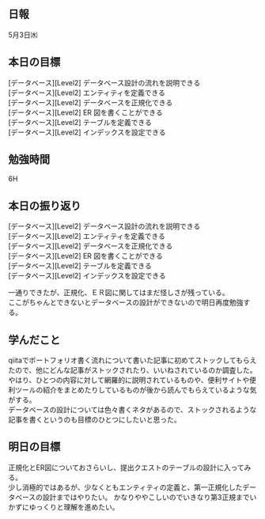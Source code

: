 ## 日報
5月3日㈬

##  本日の目標
[データベース][Level2] データベース設計の流れを説明できる  
[データベース][Level2] エンティティを定義できる  
[データベース][Level2] データベースを正規化できる  
[データベース][Level2] ER 図を書くことができる  
[データベース][Level2] テーブルを定義できる  
[データベース][Level2] インデックスを設定できる  

## 勉強時間
6H

##  本日の振り返り
[データベース][Level2] データベース設計の流れを説明できる  
[データベース][Level2] エンティティを定義できる  
[データベース][Level2] データベースを正規化できる  
[データベース][Level2] ER 図を書くことができる  
[データベース][Level2] テーブルを定義できる  
[データベース][Level2] インデックスを設定できる   

一通りできたが、正規化、ＥＲ図に関してはまだ怪しさが残っている。  
ここがちゃんとできないとデータベースの設計ができないので明日再度勉強する。

## 学んだこと
qiitaでポートフォリオ書く流れについて書いた記事に初めてストックしてもらえたので、他にどんな記事がストックされたり、いいねされているのか調査した。    
やはり、ひとつの内容に対して網羅的に説明されているものや、便利サイトや便利ツールの紹介をまとめたりしているものが後から読んでもらえているような気がする。   
データベースの設計については色々書くネタがあるので、ストックされるような記事を書くというのも目標のひとつにしたいと思った。  

## 明日の目標
正規化とER図についておさらいし、提出クエストのテーブルの設計に入ってみる。    
少し消極的ではあるが、少なくともエンティティの定義と、第一正規化したデータベースの設計まではやりたい。
かなりややこしいのでいきなり第3正規までいかずにゆっくりと理解を進めたい。
